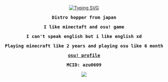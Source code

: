 <div align=center>
         <p align=center>
                  <a href="#"><img src="https://readme-typing-svg.herokuapp.com?font=Fira+Code&pause=1000&center=true&vCenter=true&width=435&lines=Hello+everyone;I'm+azuki" alt="Typing SVG" /></a>
         </p>
         <samp>
                  <strong>
                           Distro hopper from japan
                           <p>I like minectaft and osu! game</p>
                           <p>I can't speak english but i like english xd</p>
                           <p>Playing minecraft like 2 years and playing osu like 6 month</p>
                           <a href="https://osu.ppy.sh/users/azu0609">osu! profile</a>
                           <p>MCID: azu0609</p>
                  </strong>
         </samp>
         <img src="https://user-images.githubusercontent.com/91050580/218290825-6481a466-587e-48ff-a140-189fabd85898.svg">
</div>
